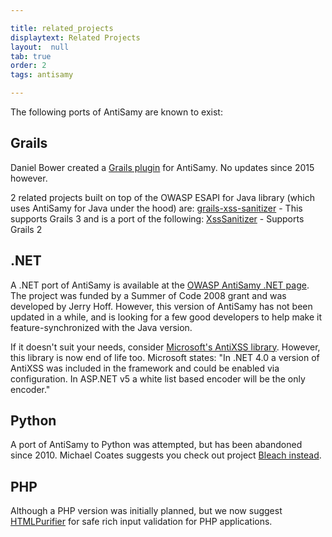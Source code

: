 ```yaml
---

title: related_projects
displaytext: Related Projects
layout:  null
tab: true
order: 2
tags: antisamy

---
```


The following ports of AntiSamy are known to exist:

## Grails
Daniel Bower created a [Grails plugin](https://github.com/danieldbower/grails-sanitizer) for AntiSamy. No updates since 2015 however.

2 related projects built on top of the OWASP ESAPI for Java library (which uses AntiSamy for Java under the hood) are:
[grails-xss-sanitizer](https://github.com/rpalcolea/grails-xss-sanitizer) - This supports Grails 3 and is a port of the following:
[XssSanitizer](https://github.com/tonyzampogna/XssSanitizer) - Supports Grails 2

## .NET
A .NET port of AntiSamy is available at the 
[OWASP AntiSamy .NET page](https://wiki.owasp.org/index.php/Category:OWASP_AntiSamy_Project_.NET). 
The project was funded by a Summer of Code 2008 grant and was developed by Jerry Hoff. However, this 
version of AntiSamy has not been updated in a while, and is looking for a few good developers to help 
make it feature-synchronized with the Java version. 

If it doesn't suit your needs, consider 
[Microsoft's AntiXSS library](https://archive.codeplex.com/?p=wpl). However, this library is now end 
of life too. Microsoft states: "In .NET 4.0 a version of AntiXSS was included in the framework and 
could be enabled via configuration. In ASP.NET v5 a white list based encoder will be the only encoder."

## Python
A port of AntiSamy to Python was attempted, but has been abandoned since 2010. Michael Coates suggests 
you check out project [Bleach instead](https://pypi.org/project/bleach/).

## PHP
Although a PHP version was initially planned, but we now suggest 
[HTMLPurifier](http://htmlpurifier.org/) for safe rich input validation for PHP applications.
